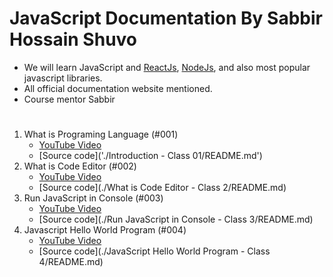 # JavaScript Documentation By Sabbir Hossain Shuvo

- We will learn JavaScript and [ReactJs](https://legacy.reactjs.org/),
  [NodeJs](https://nodejs.org/en/docs), and also most popular javascript
  libraries.
- All official documentation website mentioned.
- Course mentor Sabbir

#

1. What is Programing Language (#001)
   - [YouTube Video](https://youtu.be/SsJgkZncFMU)
   - [Source code]('./Introduction - Class 01/README.md')
2. What is Code Editor (#002)
   - [YouTube Video](https://youtu.be/8RCRqfUdLvI)
   - [Source code](./What is Code Editor - Class 2/README.md)
3. Run JavaScript in Console (#003)
   - [YouTube Video](https://youtu.be/b59h_KhWoIQ)
   - [Source code](./Run JavaScript in Console - Class 3/README.md)
4. Javascript Hello World Program (#004)
   - [YouTube Video](https://youtu.be/WVDq7Gz0Lc4)
   - [Source code](./JavaScript Hello World Program - Class 4/README.md)
